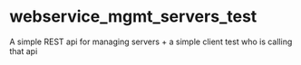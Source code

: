 # webservice_mgmt_servers_test
A simple REST api for managing servers + a simple client test who is calling that api
